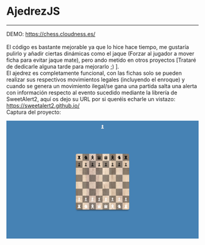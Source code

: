 # AjedrezJS
----------------
DEMO: https://chess.cloudness.es/<br>
<br>
El código es bastante mejorable ya que lo hice hace tiempo, me gustaría pulirlo y añadir ciertas dinámicas como el jaque (Forzar al jugador a mover ficha para evitar jaque mate), pero ando metido en otros proyectos [Trataré de dedicarle alguna tarde para mejorarlo ;) ].<br>
El ajedrez es completamente funcional, con las fichas solo se pueden realizar sus respectivos movimientos legales (incluyendo el enroque) y cuando se genera un movimiento ilegal/se gana una partida salta una alerta con información respecto al evento sucedido mediante la librería de SweetAlert2, aquí os dejo su URL por si queréis echarle un vistazo:
https://sweetalert2.github.io/<br>
Captura del proyecto:<br>

![Screenshot](https://github.com/JuanCGit/AjedrezJS/blob/main/Proyecto/ChessScreenshot.png)
